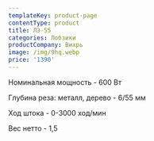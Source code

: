 ```yaml
---
templateKey: product-page
contentType: product
title: ЛЭ-55
categories: Лобзики
productCompany: Вихрь
image: /img/9hq.webp
price: '1390'
---
```

Номинальная мощность - 600 Вт

Глубина реза: металл, дерево - 6/55 мм

Ход штока - 0-3000 ход/мин

Вес нетто - 1,5
